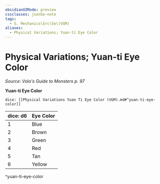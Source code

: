 ```yaml
---
obsidianUIMode: preview
cssclasses: json5e-note
tags:
  - 5. Mechanics\Src\5e\(VGM)
aliases:
  - Physical Variations; Yuan-ti Eye Color
---
```

# Physical Variations; Yuan-ti Eye Color
*Source: Volo's Guide to Monsters p. 97* 

**Yuan-ti Eye Color**

`dice: [[Physical Variations Yuan Ti Eye Color (VGM).md#^yuan-ti-eye-color]]`

| dice: d6 | Eye Color |
|----------|-----------|
| 1 | Blue |
| 2 | Brown |
| 3 | Green |
| 4 | Red |
| 5 | Tan |
| 6 | Yellow |
^yuan-ti-eye-color
